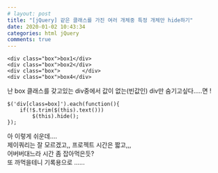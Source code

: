 ```yaml
---
# layout: post
title: "[jQuery] 같은 클래스를 가진 여러 개체중 특정 개체만 hide하기"
date: 2020-01-02 10:43:34
categories: html jQuery
comments: true
---
```

  
  
```
<div class="box">box1</div>
<div class="box">box2</div>
<div class="box">       </div>
<div class="box">box4</div>
```
  
난 box 클래스를 갖고있는 div중에서 값이 없는(빈값인) div만 숨기고싶다.....면 !
  
  
  
```
$('div[class=box]').each(function(){
	if(!$.trim($(this).text()))
		$(this).hide();
});
```  
  

아 이렇게 쉬운데....  
제이쿼리는 잘 모르겠고,, 프로젝트 시간은 짧고,,,  
어버버대느라 시간 좀 잡아먹은듯?  
또 까먹을테니 기록용으로 ......   
  

